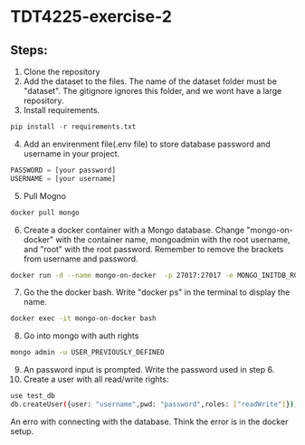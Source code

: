 # TDT4225-exercise-2

## Steps:
1. Clone the repository
2. Add the dataset to the files. The name of the dataset folder must be "dataset". The gitignore ignores this folder, and we wont have a large repository. 
3. Install requirements.
```python
pip install -r requirements.txt
```
4. Add an envirenment file(.env file) to store database password and username in your project.
 ```python
PASSWORD = [your password]
USERNAME = [your username]
```

5. Pull Mogno
```bash
docker pull mongo
```
6. Create a docker container with a Mongo database. Change "mongo-on-docker" with the container name, mongoadmin with the root username, and "root" with the root password. Remember to remove the brackets from username and password.
```bash
docker run -d --name mongo-on-docker  -p 27017:27017 -e MONGO_INITDB_ROOT_USERNAME=[mongoadmin] -e MONGO_INITDB_ROOT_PASSWORD=[root] mongo --bind_ip_all
```
7. Go the the docker bash. Write "docker ps" in the terminal to display the name. 
```bash
docker exec -it mongo-on-docker bash
```
8. Go into mongo with auth rights
```bash
mongo admin -u USER_PREVIOUSLY_DEFINED
```
9. An password input is prompted. Write the password used in step 6.
10. Create a user with all read/write rights:
```bash
use test_db
db.createUser({user: "username",pwd: "password",roles: ["readWrite"]});
```
An erro with connecting with the database. Think the error is in the docker setup.
